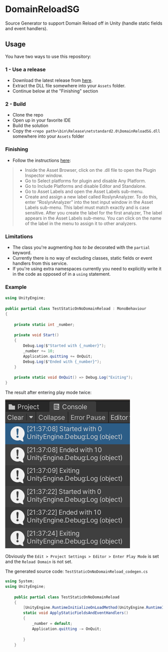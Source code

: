 # DomainReloadSG
Source Generator to support Domain Reload off in Unity (handle static fields and event handlers).

## Usage
You have two ways to use this repository:
### 1 - Use a release
- Download the latest release from [here](https://github.com/LurkingNinja/DomainReloadSG/releases).
- Extract the DLL file somewhere into your ```Assets``` folder.
- Continue below at the "Finishing" section
### 2 - Build
- Clone the repo
- Open up in your favorite IDE
- Build the solution
- Copy the ```<repo path>\bin\Release\netstandard2.0\DomainReloadSG.dll``` somewhere into your ```Assets``` folder
### Finishing
- Follow the instructions [here](https://docs.unity3d.com/Manual/roslyn-analyzers.html):
> - Inside the Asset Browser, click on the .dll file to open the Plugin Inspector
    window.
> - Go to Select platforms for plugin and disable Any Platform.
> - Go to Include Platforms and disable Editor and Standalone.
> - Go to Asset Labels and open the Asset Labels sub-menu.
> - Create and assign a new label called RoslynAnalyzer. To do this, enter “RoslynAnalyzer” into the text input window in the Asset Labels sub-menu. This label must match exactly and is case sensitive. After you create the label for the first analyzer, The label appears in the Asset Labels sub-menu. You can click on the name of the label in the menu to assign it to other analyzers.

### Limitations
- The class you're augmenting _has to be_ decorated with the ```partial``` keyword.
- Currently there is no way of excluding classes, static fields or event handlers from this service.
- If you're using extra namespaces currently you need to explicitly write it in the code as opposed of in a ```using``` statement.

### Example
```csharp
using UnityEngine;

public partial class TestStaticOnNoDomainReload : MonoBehaviour
{

    private static int _number;
    
    private void Start()
    {
        Debug.Log($"Started with {_number}");
        _number += 10;
        Application.quitting += OnQuit;
        Debug.Log($"Ended with {_number}");
    }

    private static void OnQuit() => Debug.Log("Exiting");
}
```
The result after entering play mode twice:

![Console screenshot showing resetting happening.](Console.png)

Obviously the ```Edit > Project Settings > Editor > Enter Play Mode``` is set and the ```Reload Domain``` is not set.

The generated source code:
```TestStaticOnNoDomainReload_codegen.cs```
```csharp
using System;
using UnityEngine;

    public partial class TestStaticOnNoDomainReload 
    {
        [UnityEngine.RuntimeInitializeOnLoadMethod(UnityEngine.RuntimeInitializeLoadType.SubsystemRegistration)]
        static void ApplyStaticFieldsAndEventHandlers()
        {
			_number = default;
			Application.quitting -= OnQuit;

        }
    }
```